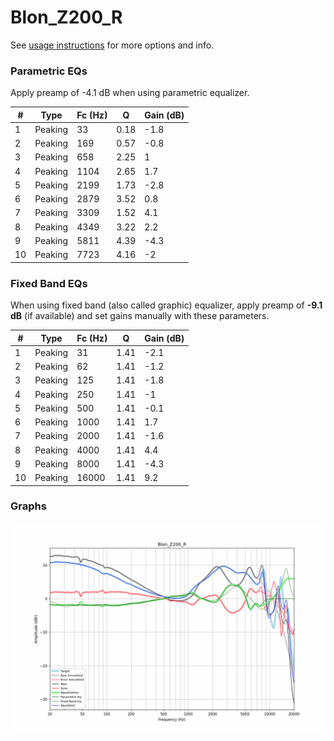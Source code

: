 # Blon_Z200_R
See [usage instructions](https://github.com/jaakkopasanen/AutoEq#usage) for more options and info.

### Parametric EQs
Apply preamp of -4.1 dB when using parametric equalizer.

|   # | Type    |   Fc (Hz) |    Q |   Gain (dB) |
|-----|---------|-----------|------|-------------|
|   1 | Peaking |        33 | 0.18 |        -1.8 |
|   2 | Peaking |       169 | 0.57 |        -0.8 |
|   3 | Peaking |       658 | 2.25 |         1   |
|   4 | Peaking |      1104 | 2.65 |         1.7 |
|   5 | Peaking |      2199 | 1.73 |        -2.8 |
|   6 | Peaking |      2879 | 3.52 |         0.8 |
|   7 | Peaking |      3309 | 1.52 |         4.1 |
|   8 | Peaking |      4349 | 3.22 |         2.2 |
|   9 | Peaking |      5811 | 4.39 |        -4.3 |
|  10 | Peaking |      7723 | 4.16 |        -2   |

### Fixed Band EQs
When using fixed band (also called graphic) equalizer, apply preamp of **-9.1 dB** (if available) and set gains manually with these parameters.

|   # | Type    |   Fc (Hz) |    Q |   Gain (dB) |
|-----|---------|-----------|------|-------------|
|   1 | Peaking |        31 | 1.41 |        -2.1 |
|   2 | Peaking |        62 | 1.41 |        -1.2 |
|   3 | Peaking |       125 | 1.41 |        -1.8 |
|   4 | Peaking |       250 | 1.41 |        -1   |
|   5 | Peaking |       500 | 1.41 |        -0.1 |
|   6 | Peaking |      1000 | 1.41 |         1.7 |
|   7 | Peaking |      2000 | 1.41 |        -1.6 |
|   8 | Peaking |      4000 | 1.41 |         4.4 |
|   9 | Peaking |      8000 | 1.41 |        -4.3 |
|  10 | Peaking |     16000 | 1.41 |         9.2 |

### Graphs
![](./Blon_Z200_R.png)
